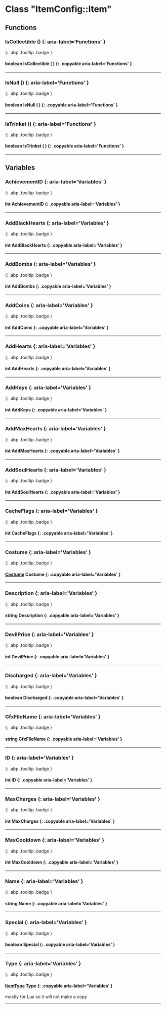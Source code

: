 # Class "ItemConfig::Item"
## Functions
### IsCollectible () {: aria-label='Functions' }
[ ](#){: .abp .tooltip .badge }
#### boolean IsCollectible ( ) {: .copyable aria-label='Functions' }

___ 
### IsNull () {: aria-label='Functions' }
[ ](#){: .abp .tooltip .badge }
#### boolean IsNull ( ) {: .copyable aria-label='Functions' }

___ 
### IsTrinket () {: aria-label='Functions' }
[ ](#){: .abp .tooltip .badge }
#### boolean IsTrinket ( ) {: .copyable aria-label='Functions' }

___ 
## Variables
### AchievementID {: aria-label='Variables' }
[ ](#){: .abp .tooltip .badge }
#### int AchievementID  {: .copyable aria-label='Variables' }

___ 
### AddBlackHearts {: aria-label='Variables' }
[ ](#){: .abp .tooltip .badge }
#### int AddBlackHearts  {: .copyable aria-label='Variables' }

___ 
### AddBombs {: aria-label='Variables' }
[ ](#){: .abp .tooltip .badge }
#### int AddBombs  {: .copyable aria-label='Variables' }

___ 
### AddCoins {: aria-label='Variables' }
[ ](#){: .abp .tooltip .badge }
#### int AddCoins  {: .copyable aria-label='Variables' }

___ 
### AddHearts {: aria-label='Variables' }
[ ](#){: .abp .tooltip .badge }
#### int AddHearts  {: .copyable aria-label='Variables' }

___ 
### AddKeys {: aria-label='Variables' }
[ ](#){: .abp .tooltip .badge }
#### int AddKeys  {: .copyable aria-label='Variables' }

___ 
### AddMaxHearts {: aria-label='Variables' }
[ ](#){: .abp .tooltip .badge }
#### int AddMaxHearts  {: .copyable aria-label='Variables' }

___ 
### AddSoulHearts {: aria-label='Variables' }
[ ](#){: .abp .tooltip .badge }
#### int AddSoulHearts  {: .copyable aria-label='Variables' }

___ 
### CacheFlags {: aria-label='Variables' }
[ ](#){: .abp .tooltip .badge }
#### int CacheFlags  {: .copyable aria-label='Variables' }

___ 
### Costume {: aria-label='Variables' }
[ ](#){: .abp .tooltip .badge }
#### [Costume](../ItemConfig_Costume) Costume {: .copyable aria-label='Variables' }

___ 
### Description {: aria-label='Variables' }
[ ](#){: .abp .tooltip .badge }
#### string Description  {: .copyable aria-label='Variables' }

___ 
### DevilPrice {: aria-label='Variables' }
[ ](#){: .abp .tooltip .badge }
#### int DevilPrice  {: .copyable aria-label='Variables' }

___ 
### Discharged {: aria-label='Variables' }
[ ](#){: .abp .tooltip .badge }
#### boolean Discharged  {: .copyable aria-label='Variables' }

___ 
### GfxFileName {: aria-label='Variables' }
[ ](#){: .abp .tooltip .badge }
#### string GfxFileName  {: .copyable aria-label='Variables' }

___ 
### ID {: aria-label='Variables' }
[ ](#){: .abp .tooltip .badge }
#### int ID  {: .copyable aria-label='Variables' }

___ 
### MaxCharges {: aria-label='Variables' }
[ ](#){: .abp .tooltip .badge }
#### int MaxCharges  {: .copyable aria-label='Variables' }

___ 
### MaxCooldown {: aria-label='Variables' }
[ ](#){: .abp .tooltip .badge }
#### int MaxCooldown  {: .copyable aria-label='Variables' }

___ 
### Name {: aria-label='Variables' }
[ ](#){: .abp .tooltip .badge }
#### string Name  {: .copyable aria-label='Variables' }

___ 
### Special {: aria-label='Variables' }
[ ](#){: .abp .tooltip .badge }
#### boolean Special  {: .copyable aria-label='Variables' }

___ 
### Type {: aria-label='Variables' }
[ ](#){: .abp .tooltip .badge }
#### [ItemType](../enums/ItemType) Type  {: .copyable aria-label='Variables' }
mostly for Lua so it will not make a copy 
___ 
